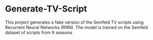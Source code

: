 # Generate-TV-Script
This project generates a fake version of the Seinfeld TV scripts using Recurrent Neural Networks (RNN). The model is trained on the Seinfeld dataset of scripts from 9 seasons
